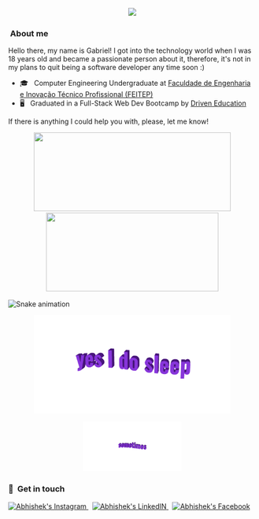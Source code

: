 <p align="center">
  <img src="https://readme-typing-svg.herokuapp.com?color=%235A3DF7&size=23&lines=%F0%9F%92%BB+Hi+there!+I'm+a+Developer!;Welcome+to+my+Github+profile!">
</p>

<h3> &nbsp;About me </h3>

<!-- - 🗿 &nbsp; Full-time student.   -->
Hello there, my name is Gabriel! I got into the technology world when I was 18 years old and became a passionate person about it, therefore, it's not in my plans to quit being a software developer any time soon  :)
- 🎓 &nbsp; Computer Engineering Undergraduate at <a href="http://www.feitep.edu.br/">Faculdade de Engenharia e Inovação Técnico Profissional (FEITEP)</a>
- 🖥 &nbsp; Graduated in a Full-Stack Web Dev Bootcamp by <a href="https://www.driven.com.br/">Driven Education</a>

If there is anything I could help you with, please, let me know!

<!-- <h3> &nbsp;Technologies</h3>

 <img src="https://cdn.jsdelivr.net/gh/devicons/devicon/icons/html5/html5-original.svg" width="50" height="40"/> <img src="https://cdn.jsdelivr.net/gh/devicons/devicon/icons/css3/css3-original.svg" width="50" height="40"/> <img src="https://cdn.jsdelivr.net/gh/devicons/devicon/icons/javascript/javascript-original.svg" width="50" height="40"/> <img src="https://cdn.jsdelivr.net/gh/devicons/devicon/icons/react/react-original.svg" width="50" height="40"/> <img src="https://cdn.jsdelivr.net/gh/devicons/devicon/icons/cplusplus/cplusplus-original.svg" width="50" height="40"/> <img src="https://cdn.jsdelivr.net/gh/devicons/devicon/icons/linux/linux-original.svg" width="50" height="40"/> <img 
src="https://cdn.jsdelivr.net/gh/devicons/devicon/icons/arduino/arduino-original.svg" width="50" height="40"/> -->

<p align="center">
<img src="https://github-readme-stats.vercel.app/api/wakatime?username=gabrzeoN&theme=tokyonight&show_icons=true&layout=default&langs_count=4" height="160px", width="400px" />
<img src="https://github-readme-stats.vercel.app/api?username=gabrzeoN&theme=tokyonight&custom_title=Github Stats&include_all_commits=true&count_private=true&cache_seconds=4600" height="160px", width="350px" />
</p>

 ![Snake animation](https://github.com/gabrzeoN/gabrzeoN/blob/output/github-contribution-grid-snake.svg)

<p align="center">
  <img width="400" src="https://github.com/NivaldoFarias/NivaldoFarias/blob/main/img/yes-i-do-sleep.gif">
</p>
<p align="center">
  <img height="100" src="https://github.com/NivaldoFarias/NivaldoFarias/blob/main/img/sometimes.gif">
</p>

<h3>📩 &nbsp;Get in touch</h3> 

<p align="left">
  <a href="https://www.instagram.com/gabrzeon/">
    <img alt="Abhishek's Instagram" width="30px" src="https://raw.githubusercontent.com/hussainweb/hussainweb/main/icons/instagram.png" />
  </a>
  &nbsp;
  <a href="https://www.linkedin.com/in/GabrielCari">
    <img alt="Abhishek's LinkedIN" width="30px" src="https://raw.githubusercontent.com/peterthehan/peterthehan/master/assets/linkedin.svg" />
  </a> 
   &nbsp;
  <a href="https://www.facebook.com/gabrzeoN/">
    <img alt="Abhishek's Facebook" width="30px" src="https://cdn.jsdelivr.net/gh/devicons/devicon/icons/facebook/facebook-plain.svg" />
  </a> 
</p>
